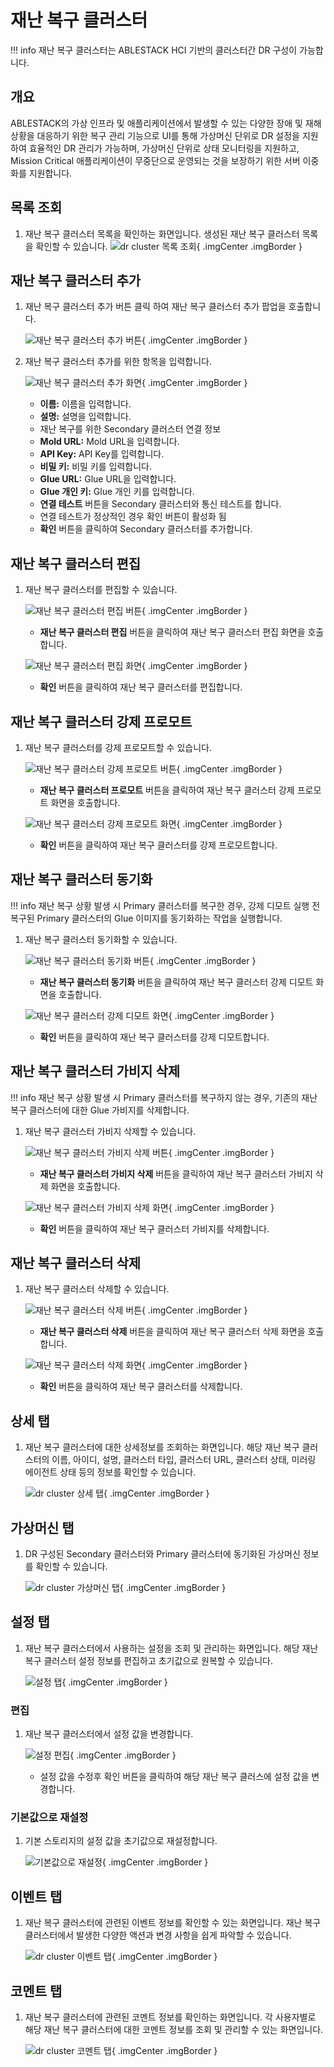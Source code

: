 
# 재난 복구 클러스터

!!! info
    재난 복구 클러스터는 ABLESTACK HCI 기반의 클러스터간 DR 구성이 가능합니다.

## 개요
ABLESTACK의 가상 인프라 및 애플리케이션에서 발생할 수 있는 다양한 장애 및 재해 상황을 대응하기 위한 복구 관리 기능으로 UI를 통해 가상머신 단위로 DR 설정을 지원하여 효율적인 DR 관리가 가능하며, 가상머신 단위로 상태 모니터링을 지원하고, Mission Critical 애플리케이션이 무중단으로 운영되는 것을 보장하기 위한 서버 이중화를 지원합니다.

## 목록 조회

1. 재난 복구 클러스터 목록을 확인하는 화면입니다.
    생성된 재난 복구 클러스터 목록을 확인할 수 있습니다.
    ![dr cluster 목록 조회](../../assets/images/admin-guide/mold/infrastructure/dr-cluster/dr-cluster-list.png){ .imgCenter .imgBorder }

## 재난 복구 클러스터 추가

1. 재난 복구 클러스터 추가 버튼 클릭 하여 재난 복구 클러스터 추가 팝업을 호출합니다.

    ![재난 복구 클러스터 추가 버튼](../../assets/images/admin-guide/mold/infrastructure/dr-cluster/dr-cluster-add-btn.png){ .imgCenter .imgBorder }

2. 재난 복구 클러스터 추가를 위한 항목을 입력합니다.

    ![재난 복구 클러스터 추가 화면](../../assets/images/admin-guide/mold/infrastructure/dr-cluster/dr-cluster-add.png){ .imgCenter .imgBorder }

    * **이름:** 이름을 입력합니다.
    * **설명:** 설명을 입력합니다.
    * 재난 복구를 위한 Secondary 클러스터 연결 정보
    * **Mold URL:** Mold URL을 입력합니다.
    * **API Key:** API Key를 입력합니다.
    * **비밀 키:** 비밀 키를 입력합니다.
    * **Glue URL:** Glue URL을 입력합니다.
    * **Glue 개인 키:** Glue 개인 키를 입력합니다.
    * **연결 테스트** 버튼을 Secondary 클러스터와 통신 테스트를 합니다.
    * 연결 테스트가 정상적인 경우 확인 버튼이 활성화 됨
    * **확인** 버튼을 클릭하여 Secondary 클러스터를 추가합니다.

## 재난 복구 클러스터 편집

1. 재난 복구 클러스터를 편집할 수 있습니다.

    ![재난 복구 클러스터 편집 버튼](../../assets/images/admin-guide/mold/infrastructure/dr-cluster/dr-cluster-update-btn.png){ .imgCenter .imgBorder }

    * **재난 복구 클러스터 편집** 버튼을 클릭하여 재난 복구 클러스터 편집 화면을 호출합니다.

    ![재난 복구 클러스터 편집 화면](../../assets/images/admin-guide/mold/infrastructure/dr-cluster/dr-cluster-update.png){ .imgCenter .imgBorder }

    * **확인** 버튼을 클릭하여 재난 복구 클러스터를 편집합니다.

## 재난 복구 클러스터 강제 프로모트

1. 재난 복구 클러스터를 강제 프로모트할 수 있습니다.

    ![재난 복구 클러스터 강제 프로모트 버튼](../../assets/images/admin-guide/mold/infrastructure/dr-cluster/dr-cluster-force-promote-btn.png){ .imgCenter .imgBorder }

    * **재난 복구 클러스터 프로모트** 버튼을 클릭하여 재난 복구 클러스터 강제 프로모트 화면을 호출합니다.

    ![재난 복구 클러스터 강제 프로모트 화면](../../assets/images/admin-guide/mold/infrastructure/dr-cluster/dr-cluster-force-promote.png){ .imgCenter .imgBorder }

    * **확인** 버튼을 클릭하여 재난 복구 클러스터를 강제 프로모트합니다.

## 재난 복구 클러스터 동기화

!!! info
    재난 복구 상황 발생 시 Primary 클러스터를 복구한 경우, 강제 디모트 실행 전 복구된 Primary 클러스터의 Glue 이미지를 동기화하는 작업을 실행합니다.

1. 재난 복구 클러스터 동기화할 수 있습니다.

    ![재난 복구 클러스터 동기화 버튼](../../assets/images/admin-guide/mold/infrastructure/dr-cluster/dr-cluster-resync-btn.png){ .imgCenter .imgBorder }

    * **재난 복구 클러스터 동기화** 버튼을 클릭하여 재난 복구 클러스터 강제 디모트 화면을 호출합니다.

    ![재난 복구 클러스터 강제 디모트 화면](../../assets/images/admin-guide/mold/infrastructure/dr-cluster/dr-cluster-resync.png){ .imgCenter .imgBorder }

    * **확인** 버튼을 클릭하여 재난 복구 클러스터를 강제 디모트합니다.

## 재난 복구 클러스터 가비지 삭제

!!! info
    재난 복구 상황 발생 시 Primary 클러스터를 복구하지 않는 경우, 기존의 재난 복구 클러스터에 대한 Glue 가비지를 삭제합니다.

1. 재난 복구 클러스터 가비지 삭제할 수 있습니다.

    ![재난 복구 클러스터 가비지 삭제 버튼](../../assets/images/admin-guide/mold/infrastructure/dr-cluster/dr-cluster-clear-btn.png){ .imgCenter .imgBorder }

    * **재난 복구 클러스터 가비지 삭제** 버튼을 클릭하여 재난 복구 클러스터 가비지 삭제 화면을 호출합니다.

    ![재난 복구 클러스터 가비지 삭제 화면](../../assets/images/admin-guide/mold/infrastructure/dr-cluster/dr-cluster-clear.png){ .imgCenter .imgBorder }

    * **확인** 버튼을 클릭하여 재난 복구 클러스터 가비지를 삭제합니다.

## 재난 복구 클러스터 삭제

1. 재난 복구 클러스터 삭제할 수 있습니다.

    ![재난 복구 클러스터 삭제 버튼](../../assets/images/admin-guide/mold/infrastructure/dr-cluster/dr-cluster-delete-btn.png){ .imgCenter .imgBorder }

    * **재난 복구 클러스터 삭제** 버튼을 클릭하여 재난 복구 클러스터 삭제 화면을 호출합니다.

    ![재난 복구 클러스터 삭제 화면](../../assets/images/admin-guide/mold/infrastructure/dr-cluster/dr-cluster-delete.png){ .imgCenter .imgBorder }

    * **확인** 버튼을 클릭하여 재난 복구 클러스터를 삭제합니다.

## 상세 탭

1. 재난 복구 클러스터에 대한 상세정보를 조회하는 화면입니다. 해당 재난 복구 클러스터의 이름, 아이디, 설명, 클러스터 타입, 클러스터 URL, 클러스터 상태, 미러링 에이전트 상태 등의 정보를 확인할 수 있습니다.

    ![dr cluster 상세 탭](../../assets/images/admin-guide/mold/infrastructure/dr-cluster/dr-cluster-detail-tab.png){ .imgCenter .imgBorder }

## 가상머신 탭

1. DR 구성된 Secondary 클러스터와 Primary 클러스터에 동기화된 가상머신 정보를 확인할 수 있습니다.

    ![dr cluster 가상머신 탭](../../assets/images/admin-guide/mold/infrastructure/dr-cluster/dr-cluster-vm-tab.png){ .imgCenter .imgBorder }

## 설정 탭

1. 재난 복구 클러스터에서 사용하는 설정을 조회 및 관리하는 화면입니다. 해당 재난 복구 클러스터 설정 정보를 편집하고 초기값으로 원복할 수 있습니다.

    ![설정 탭](../../assets/images/admin-guide/mold/infrastructure/dr-cluster/dr-cluster-setting-tab.png){ .imgCenter .imgBorder }

### 편집

1. 재난 복구 클러스터에서 설정 값을 변경합니다.

    ![설정 편집](../../assets/images/admin-guide/mold/infrastructure/dr-cluster/dr-cluster-setting-update-btn.png){ .imgCenter .imgBorder }

    * 설정 값을 수정후 확인 버튼을 클릭하여 해당 재난 복구 클러스에 설정 값을 변경합니다.

### 기본값으로 재설정

1. 기본 스토리지의 설정 값을 초기값으로 재설정합니다.

    ![기본값으로 재설정](../../assets/images/admin-guide/mold/infrastructure/dr-cluster/dr-cluster-setting-reset-btn.png){ .imgCenter .imgBorder }

## 이벤트 탭

1. 재난 복구 클러스터에 관련된 이벤트 정보를 확인할 수 있는 화면입니다. 재난 복구 클러스터에서 발생한 다양한 액션과 변경 사항을 쉽게 파악할 수 있습니다.

    ![dr cluster 이벤트 탭](../../assets/images/admin-guide/mold/infrastructure/dr-cluster/dr-cluster-events-tab.png){ .imgCenter .imgBorder }

## 코멘트 탭

1. 재난 복구 클러스터에 관련된 코멘트 정보를 확인하는 화면입니다. 각 사용자별로 해당 재난 복구 클러스터에 대한 코멘트 정보를 조회 및 관리할 수 있는 화면입니다.

    ![dr cluster 코멘트 탭](../../assets/images/admin-guide/mold/infrastructure/dr-cluster/dr-cluster-comments-tab.png){ .imgCenter .imgBorder }
